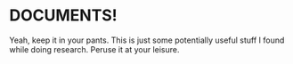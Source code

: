 # DOCUMENTS!
Yeah, keep it in your pants. This is just some potentially useful stuff I found while doing research. Peruse it at your leisure.
